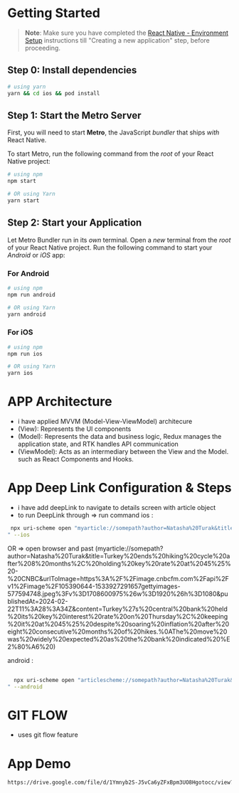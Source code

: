 # Getting Started

>**Note**: Make sure you have completed the [React Native - Environment Setup](https://reactnative.dev/docs/environment-setup) instructions till "Creating a new application" step, before proceeding.
>
## Step 0: Install dependencies 

 ```bash
# using yarn
yarn && cd ios && pod install
```

## Step 1: Start the Metro Server

First, you will need to start **Metro**, the JavaScript _bundler_ that ships _with_ React Native.

To start Metro, run the following command from the _root_ of your React Native project:

```bash
# using npm
npm start

# OR using Yarn
yarn start
```

## Step 2: Start your Application

Let Metro Bundler run in its _own_ terminal. Open a _new_ terminal from the _root_ of your React Native project. Run the following command to start your _Android_ or _iOS_ app:

### For Android

```bash
# using npm
npm run android

# OR using Yarn
yarn android
```

### For iOS

```bash
# using npm
npm run ios

# OR using Yarn
yarn ios
```

# APP Architecture 

- i have applied MVVM (Model-View-ViewModel) architecure
- (View): Represents the UI components
- (Model): Represents the data and business logic, Redux manages the application state, and RTK handles API communication
- (ViewModel): Acts as an intermediary between the View and the Model. such as React Components and Hooks.

# App Deep Link Configuration & Steps

- i have add deepLink to navigate to details screen with article object
- to run DeepLink through => run command
   ios :
```bash
 npx uri-scheme open "myarticle://somepath?author=Natasha%20Turak&title=Turkey%20ends%20hiking%20cycle%20after%208%20months%2C%20holding%20key%20rate%20at%2045%25%20-%20CNBC&urlToImage=https%3A%2F%2Fimage.cnbcfm.com%2Fapi%2Fv1%2Fimage%2F105390644-1533927291657gettyimages-577594748.jpeg%3Fv%3D1708600975%26w%3D1920%26h%3D1080&publishedAt=2024-02-22T11%3A28%3A34Z&content=Turkey%27s%20central%20bank%20held%20its%20key%20interest%20rate%20on%20Thursday%2C%20keeping%20it%20at%2045%25%20despite%20soaring%20inflation%20after%20eight%20consecutive%20months%20of%20hikes.%0AThe%20move%20was%20widely%20expected%20as%20the%20bank%20indicated%20%E2%80%A6%20
" --ios
```
   OR => open browser and past (myarticle://somepath?author=Natasha%20Turak&title=Turkey%20ends%20hiking%20cycle%20after%208%20months%2C%20holding%20key%20rate%20at%2045%25%20-%20CNBC&urlToImage=https%3A%2F%2Fimage.cnbcfm.com%2Fapi%2Fv1%2Fimage%2F105390644-1533927291657gettyimages-577594748.jpeg%3Fv%3D1708600975%26w%3D1920%26h%3D1080&publishedAt=2024-02-22T11%3A28%3A34Z&content=Turkey%27s%20central%20bank%20held%20its%20key%20interest%20rate%20on%20Thursday%2C%20keeping%20it%20at%2045%25%20despite%20soaring%20inflation%20after%20eight%20consecutive%20months%20of%20hikes.%0AThe%20move%20was%20widely%20expected%20as%20the%20bank%20indicated%20%E2%80%A6%20)
  

   android :
 ```bash
   
   npx uri-scheme open "articlescheme://somepath?author=Natasha%20Turak&title=Turkey%20ends%20hiking%20cycle%20after%208%20months%2C%20holding%20key%20rate%20at%2045%25%20-%20CNBC&urlToImage=https%3A%2F%2Fimage.cnbcfm.com%2Fapi%2Fv1%2Fimage%2F105390644-1533927291657gettyimages-577594748.jpeg%3Fv%3D1708600975%26w%3D1920%26h%3D1080&publishedAt=2024-02-22T11%3A28%3A34Z&content=Turkey%27s%20central%20bank%20held%20its%20key%20interest%20rate%20on%20Thursday%2C%20keeping%20it%20at%2045%25%20despite%20soaring%20inflation%20after%20eight%20consecutive%20months%20of%20hikes.%0AThe%20move%20was%20widely%20expected%20as%20the%20bank%20indicated%20%E2%80%A6%20
" --android
```



# GIT FLOW

- uses git flow feature 


# App Demo

 ```bash
https://drive.google.com/file/d/1Ymnyb2S-J5vCa6yZFxBpm3UO8Hgotocc/view?usp=sharing
```
